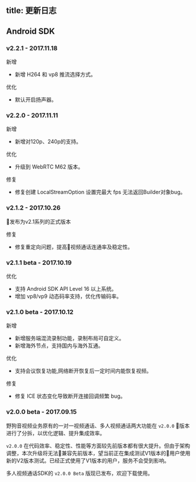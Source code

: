 title: 更新日志
---


## Android SDK

### v2.2.1 - 2017.11.18

<span class="changelog add">新增</span>

- 新增 H264 和 vp8 推流选择方式。

<span class="changelog optimize">优化</span>

- 默认开启扬声器。

### v2.2.0 - 2017.11.11

<span class="changelog add">新增</span>

- 新增对120p、240p的支持。

<span class="changelog optimize">优化</span>

- 升级到 WebRTC M62 版本。

<span class="changelog optimize">修复</span>

- 修复创建 LocalStreamOption 设置完最大 fps 无法返回Builder对象bug。

### v2.1.2 - 2017.10.26

发布为v2.1系列的正式版本

<span class="changelog optimize">修复</span>

- 修复重定向问题，提高视频通话连通率及稳定性。

### v2.1.1 beta - 2017.10.19

<span class="changelog optimize">优化</span>

- 支持 Android SDK API Level 16 以上系统。
- 增加 vp8/vp9 动态码率支持，优化传输码率。

### v2.1.0 beta - 2017.10.12

<span class="changelog add">新增</span>

- 新增服务端混流录制功能，录制布局可自定义。
- 新增海外节点，支持国内与海外互通。

<span class="changelog optimize">优化</span>

- 支持会议恢复功能,网络断开恢复后一定时间内能恢复视频。

<span class="changelog fix">修复</span>

- 修复 ICE 状态变化导致断开连接回调频繁 bug。

### v2.0.0 beta - 2017.09.15

野狗音视频业务原有的一对一视频通话、多人视频通话两大功能在 `v2.0.0` 版本进行了分拆，以优化逻辑、提升集成效率。

`v2.0.0` 在代码效率、稳定性、性能等方面较先前版本都有很大提升。但由于架构调整，本次升级将无法兼容先前版本，望当前正在集成测试V1版本的用户使用新的V2版本测试。已经正式使用了V1版本的用户，服务不会受到影响。

多人视频通话SDK的 `v2.0.0 Beta` 版现已发布，欢迎下载使用。